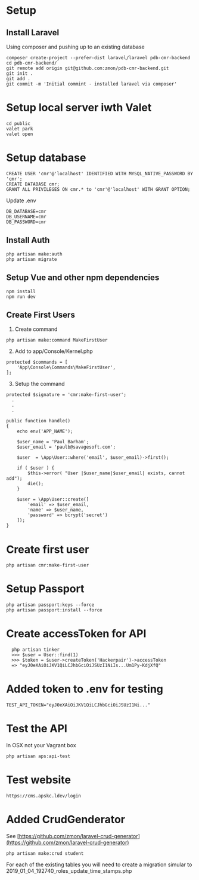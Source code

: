 

# Setup

## Install Laravel

Using composer and pushing up to an existing database

````
composer create-project --prefer-dist laravel/laravel pdb-cmr-backend
cd pdb-cmr-backend/
git remote add origin git@github.com:zmon/pdb-cmr-backend.git
git init .
git add .
git commit -m 'Initial commint - installed laravel via composer'

````

# Setup local server iwth Valet
````
cd public
valet park
valet open
````

# Setup database
````
CREATE USER 'cmr'@'localhost' IDENTIFIED WITH MYSQL_NATIVE_PASSWORD BY 'cmr';
CREATE DATABASE cmr;
GRANT ALL PRIVILEGES ON cmr.* to 'cmr'@'localhost' WITH GRANT OPTION;
````

Update .env

````
DB_DATABASE=cmr
DB_USERNAME=cmr
DB_PASSWORD=cmr
````

## Install Auth

````
php artisan make:auth
php artisan migrate
````

## Setup Vue and other npm dependencies 

````
npm install
npm run dev
````

## Create First Users

1. Create command
```
php artisan make:command MakeFirstUser
```

2. Add to app/Console/Kernel.php
```
protected $commands = [
    'App\Console\Commands\MakeFirstUser',
];
```

3. Setup the command

```
protected $signature = 'cmr:make-first-user';
  .
  .
  .
  
public function handle()
{
    echo env('APP_NAME');

    $user_name = 'Paul Barham';
    $user_email = 'paulb@savagesoft.com';

    $user  = \App\User::where('email', $user_email)->first();

    if ( $user ) {
        $this->error( "User |$user_name|$user_email| exists, cannot add");
        die();
    }

    $user = \App\User::create([
        'email' => $user_email,
        'name' => $user_name,
        'password' => bcrypt('secret')
    ]);
}
```

# Create first user
````
php artisan cmr:make-first-user
````

# Setup Passport

````
php artisan passport:keys --force
php artisan passport:install --force
````
# Create accessToken for API
  
````
  php artisan tinker
  >>> $user = User::find(1)
  >>> $token = $user->createToken('Hackerpair')->accessToken
  => "eyJ0eXAiOiJKV1QiLCJhbGciOiJSUzI1NiIs...Um1Py-KdjXfQ"
````

# Added token to .env for testing

````
TEST_API_TOKEN="eyJ0eXAiOiJKV1QiLCJhbGciOiJSUzI1Ni..."
````

# Test the API
In OSX not your Vagrant box

````
php artisan aps:api-test
````

# Test website
````
https://cms.apskc.ldev/login
````

# Added CrudGenderator
See [https://github.com/zmon/laravel-crud-generator](https://github.com/zmon/laravel-crud-generator)

````
php artisan make:crud student
````

For each of the existing tables you will need to create a migration simular to 2019_01_04_192740_roles_update_time_stamps.php




